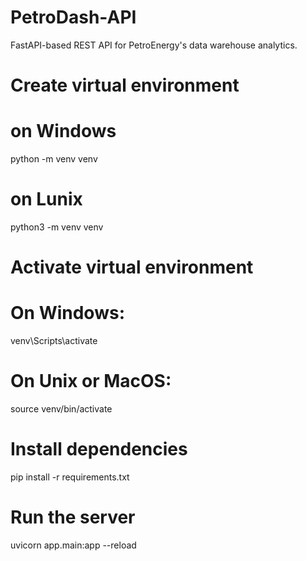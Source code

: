 # PetroDash-API
FastAPI-based REST API for PetroEnergy's data warehouse analytics.

# Create virtual environment
# on Windows
python -m venv venv
# on Lunix
python3 -m venv venv

# Activate virtual environment
# On Windows:
venv\Scripts\activate
# On Unix or MacOS:
source venv/bin/activate

# Install dependencies
pip install -r requirements.txt

# Run the server

uvicorn app.main:app --reload
